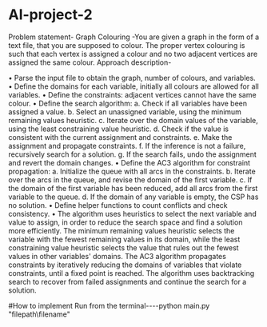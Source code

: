 # AI-project-2
Problem statement-
Graph Colouring -You are given a graph in the form of a text file, that you are supposed to colour. The proper vertex colouring is such that each vertex is assigned a colour and no two adjacent vertices are assigned the same colour.
Approach description-

•	Parse the input file to obtain the graph, number of colours, and variables.
•	Define the domains for each variable, initially all colours are allowed for all variables.
•	Define the constraints: adjacent vertices cannot have the same colour.
•	Define the search algorithm: 
a. Check if all variables have been assigned a value. 
b. Select an unassigned variable, using the minimum remaining values heuristic. 
c. Iterate over the domain values of the variable, using the least constraining value heuristic. 
d. Check if the value is consistent with the current assignment and constraints.
 e. Make the assignment and propagate constraints. 
f. If the inference is not a failure, recursively search for a solution. 
g. If the search fails, undo the assignment and revert the domain changes.
•	Define the AC3 algorithm for constraint propagation: a. Initialize the queue with all arcs in the constraints. b. Iterate over the arcs in the queue, and revise the domain of the first variable. c. If the domain of the first variable has been reduced, add all arcs from the first variable to the queue. d. If the domain of any variable is empty, the CSP has no solution.
•	Define helper functions to count conflicts and check consistency.
•	The algorithm uses heuristics to select the next variable and value to assign, in order to reduce the search space and find a solution more efficiently. The minimum remaining values heuristic selects the variable with the fewest remaining values in its domain, while the least constraining value heuristic selects the value that rules out the fewest values in other variables' domains. The AC3 algorithm propagates constraints by iteratively reducing the domains of variables that violate constraints, until a fixed point is reached. The algorithm uses backtracking search to recover from failed assignments and continue the search for a solution.




#How to implement
Run from the terminal----python main.py "filepath\filename"       
